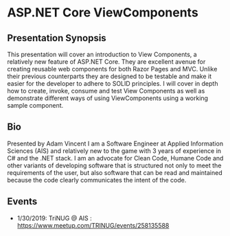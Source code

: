 # ASP.NET Core ViewComponents
## Presentation Synopsis
This presentation will cover an introduction to View Components, a relatively new feature of ASP.NET Core. They are excellent avenue for creating reusable web components for both Razor Pages and MVC. Unlike their previous counterparts they are designed to be testable and make it easier for the developer to adhere to SOLID principles. I will cover in depth how to create, invoke, consume and test View Components as well as demonstrate different ways of using ViewComponents using a working sample component.

## Bio
Presented by Adam Vincent
I am a Software Engineer at Applied Information Sciences (AIS) and relatively new to the game with 3 years of experience in C# and the .NET stack. I am an advocate for Clean Code, Humane Code and other variants of developing software that is structured not only to meet the requirements of the user, but also software that can be read and maintained because the code clearly communicates the intent of the code.

## Events
 - 1/30/2019: TriNUG @ AIS : https://www.meetup.com/TRINUG/events/258135588